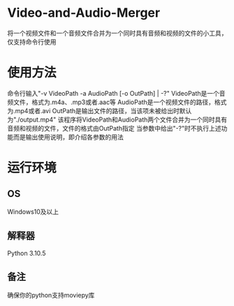 # Video-and-Audio-Merger
将一个视频文件和一个音频文件合并为一个同时具有音频和视频的文件的小工具，仅支持命令行使用
# 使用方法
命令行输入"-v VideoPath -a AudioPath [-o OutPath] | -?"
VideoPath是一个音频文件，格式为.m4a、.mp3或者.aac等
AudioPath是一个视频文件的路径，格式为.mp4或者.avi
OutPath是输出文件的路径，当该项未被给出时默认为"./output.mp4"
该程序将VideoPath和AudioPath两个文件合并为一个同时具有音频和视频的文件，文件的格式由OutPath指定
当参数中给出"-?"时不执行上述功能而是输出使用说明，即介绍各参数的用法

# 运行环境
## OS
Windows10及以上
## 解释器
Python 3.10.5
## 备注
确保你的python支持moviepy库

